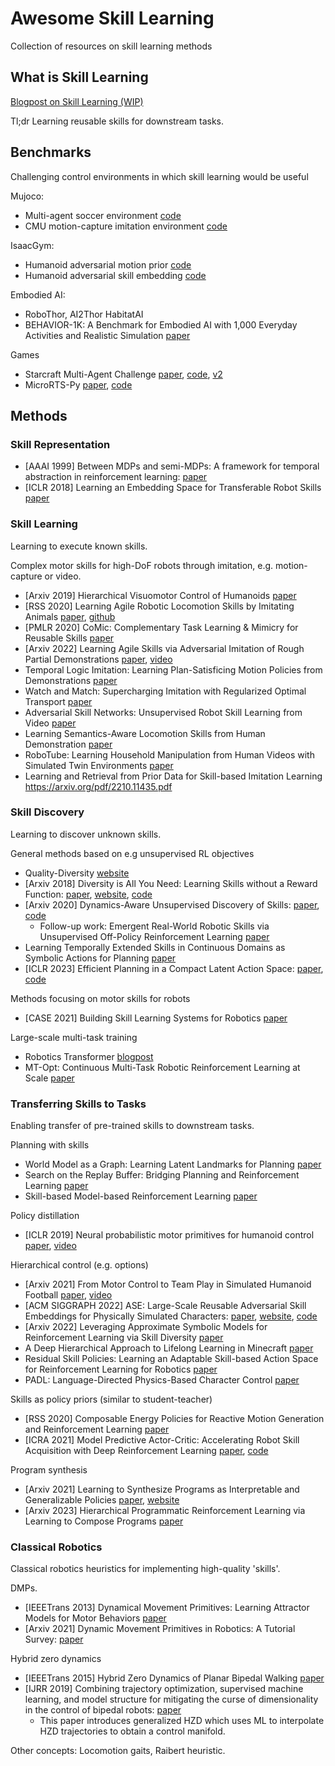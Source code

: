 # Awesome Skill Learning
Collection of resources on skill learning methods

## What is Skill Learning

[Blogpost on Skill Learning (WIP)](https://daniel-ch-tan.github.io/blog/2022/skill-learning/)

Tl;dr Learning reusable skills for downstream tasks.  

## Benchmarks

Challenging control environments in which skill learning would be useful

Mujoco:
- Multi-agent soccer environment [code](https://github.com/deepmind/dm_control/tree/main/dm_control/locomotion/soccer)
- CMU motion-capture imitation environment [code](https://github.com/deepmind/dm_control/tree/main/dm_control/locomotion/mocap)

IsaacGym:
- Humanoid adversarial motion prior [code](https://github.com/NVIDIA-Omniverse/IsaacGymEnvs/blob/main/isaacgymenvs/tasks/humanoid_amp.py)
- Humanoid adversarial skill embedding [code](https://github.com/nv-tlabs/ASE)

Embodied AI:
- RoboThor, AI2Thor HabitatAI
- BEHAVIOR-1K: A Benchmark for Embodied AI with 1,000 Everyday Activities and Realistic Simulation [paper](https://openreview.net/pdf?id=_8DoIe8G3t)

Games
- Starcraft Multi-Agent Challenge [paper](https://arxiv.org/abs/1902.04043), [code](https://github.com/oxwhirl/smac), [v2](https://github.com/oxwhirl/smacv2)
- MicroRTS-Py [paper](https://arxiv.org/abs/2105.13807), [code](https://github.com/Farama-Foundation/MicroRTS-Py)


## Methods

### Skill Representation

- [AAAI 1999] Between MDPs and semi-MDPs: A framework for temporal abstraction in reinforcement learning: [paper](https://people.cs.umass.edu/~barto/courses/cs687/Sutton-Precup-Singh-AIJ99.pdf)
- [ICLR 2018] Learning an Embedding Space for Transferable Robot Skills [paper](https://openreview.net/pdf?id=rk07ZXZRb)

### Skill Learning 
Learning to execute known skills. 

Complex motor skills for high-DoF robots through imitation, e.g. motion-capture or video. 
- [Arxiv 2019] Hierarchical Visuomotor Control of Humanoids [paper](https://arxiv.org/pdf/1811.09656.pdf)
- [RSS 2020] Learning Agile Robotic Locomotion Skills by Imitating Animals [paper](https://arxiv.org/abs/2004.00784), [github](https://github.com/erwincoumans/motion_imitation)
- [PMLR 2020] CoMic: Complementary Task Learning & Mimicry for Reusable Skills [paper](https://proceedings.mlr.press/v119/hasenclever20a.html)
- [Arxiv 2022] Learning Agile Skills via Adversarial Imitation of Rough Partial Demonstrations [paper](https://arxiv.org/abs/2206.11693), [video](https://www.youtube.com/playlist?list=PLhqs0Oka9VRFrKb9djmEBU-NyewCKHfGP)
- Temporal Logic Imitation: Learning Plan-Satisficing Motion Policies from Demonstrations [paper](https://openreview.net/pdf?id=ndYsaoyzCWv)
- Watch and Match: Supercharging Imitation with Regularized Optimal Transport [paper](https://openreview.net/pdf?id=ZUtgUA0Fuwd)
- Adversarial Skill Networks: Unsupervised Robot Skill Learning from Video [paper](https://ieeexplore.ieee.org/document/9196582)  
- Learning Semantics-Aware Locomotion Skills from Human Demonstration [paper](https://openreview.net/forum?id=JtK7F6D8t-3)
- RoboTube: Learning Household Manipulation from Human Videos with Simulated Twin Environments [paper](https://openreview.net/forum?id=VD0nXUG5Qk)
- Learning and Retrieval from Prior Data for Skill-based Imitation Learning https://arxiv.org/pdf/2210.11435.pdf

### Skill Discovery
Learning to discover unknown skills. 

General methods based on e.g unsupervised RL objectives
- Quality-Diversity [website](https://quality-diversity.github.io/)
- [Arxiv 2018] Diversity is All You Need: Learning Skills without a Reward Function: [paper](https://arxiv.org/abs/1802.06070), [website](https://sites.google.com/view/diayn/), [code](https://github.com/ben-eysenbach/sac)
- [Arxiv 2020] Dynamics-Aware Unsupervised Discovery of Skills: [paper](https://arxiv.org/abs/1907.01657), [code](https://github.com/google-research/dads)
  - Follow-up work: Emergent Real-World Robotic Skills via Unsupervised Off-Policy Reinforcement Learning [paper](https://arxiv.org/pdf/2004.12974.pdf)
- Learning Temporally Extended Skills in Continuous Domains as Symbolic Actions for Planning [paper](https://openreview.net/pdf?id=t-IO7wCaNgH)
- [ICLR 2023] Efficient Planning in a Compact Latent Action Space: [paper](https://arxiv.org/abs/2208.10291), [code](https://github.com/ZhengyaoJiang/latentplan)

Methods focusing on motor skills for robots
- [CASE 2021] Building Skill Learning Systems for Robotics [paper](https://ieeexplore.ieee.org/stamp/stamp.jsp?tp=&arnumber=9551562)

Large-scale multi-task training
- Robotics Transformer [blogpost](https://ai.googleblog.com/2022/12/rt-1-robotics-transformer-for-real.html)
- MT-Opt: Continuous Multi-Task Robotic Reinforcement Learning at Scale [paper](https://arxiv.org/abs/2104.08212)

### Transferring Skills to Tasks
Enabling transfer of pre-trained skills to downstream tasks. 

Planning with skills
- World Model as a Graph: Learning Latent Landmarks for Planning [paper](https://arxiv.org/abs/2011.12491)
- Search on the Replay Buffer: Bridging Planning and Reinforcement Learning [paper](https://arxiv.org/abs/1906.05253)
- Skill-based Model-based Reinforcement Learning [paper](https://arxiv.org/abs/2207.07560)

Policy distillation 
- [ICLR 2019] Neural probabilistic motor primitives for humanoid control [paper](https://arxiv.org/abs/1811.11711), [video](https://www.youtube.com/watch?v=CaDEf-QcKwA)

Hierarchical control (e.g. options)
- [Arxiv 2021] From Motor Control to Team Play in Simulated Humanoid Football [paper](https://arxiv.org/abs/2105.12196), [video](https://youtu.be/KHMwq9pv7mg)
- [ACM SIGGRAPH 2022] ASE: Large-Scale Reusable Adversarial Skill Embeddings for Physically Simulated Characters: [paper](https://arxiv.org/abs/2205.01906), [website](https://xbpeng.github.io/projects/ASE/index.html), [code](https://github.com/nv-tlabs/ASE)
- [Arxiv 2022] Leveraging Approximate Symbolic Models for Reinforcement Learning via Skill Diversity [paper](https://arxiv.org/abs/2202.02886)
- A Deep Hierarchical Approach to Lifelong Learning in Minecraft [paper](https://arxiv.org/abs/1604.07255)
- Residual Skill Policies: Learning an Adaptable Skill-based Action Space for Reinforcement Learning for Robotics [paper](https://openreview.net/pdf?id=0nb97NQypbK)
- PADL: Language-Directed Physics-Based Character Control [paper](https://arxiv.org/pdf/2301.13868.pdf)

Skills as policy priors (similar to student-teacher)
- [RSS 2020] Composable Energy Policies for Reactive Motion Generation and Reinforcement Learning [paper](http://www.roboticsproceedings.org/rss17/p052.pdf)
- [ICRA 2021] Model Predictive Actor-Critic: Accelerating Robot Skill Acquisition with Deep Reinforcement Learning [paper](https://ieeexplore.ieee.org/stamp/stamp.jsp?tp=&arnumber=9561298), [code](https://github.com/dnandha/mopac)

Program synthesis
- [Arxiv 2021] Learning to Synthesize Programs as Interpretable and Generalizable Policies [paper](https://arxiv.org/abs/2108.13643), [website](https://clvrai.github.io/leaps/)
- [Arxiv 2023] Hierarchical Programmatic Reinforcement Learning via Learning to Compose Programs [paper](https://arxiv.org/abs/2301.12950)

### Classical Robotics
Classical robotics heuristics for implementing high-quality 'skills'.

DMPs.
- [IEEETrans 2013] Dynamical Movement Primitives: Learning Attractor Models for Motor Behaviors [paper](https://ieeexplore.ieee.org/document/6797340)
- [Arxiv 2021] Dynamic Movement Primitives in Robotics: A Tutorial Survey: [paper](https://arxiv.org/pdf/2102.03861.pdf)

Hybrid zero dynamics
- [IEEETrans 2015] Hybrid Zero Dynamics of Planar Bipedal Walking [paper](https://web.eecs.umich.edu/~grizzle/papers/Grizzle_Westervelt_HZD_IsidoriFest.pdf)
- [IJRR 2019] Combining trajectory optimization, supervised machine learning, and model structure for mitigating the curse of dimensionality in the control of bipedal robots: [paper](https://journals.sagepub.com/doi/pdf/10.1177/0278364919859425)
  - This paper introduces generalized HZD which uses ML to interpolate HZD trajectories to obtain a control manifold. 

Other concepts: Locomotion gaits, Raibert heuristic. 
